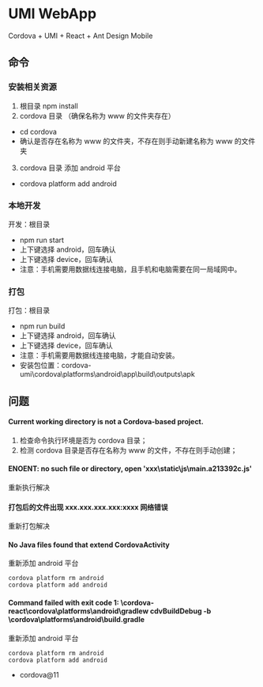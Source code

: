 # UMI WebApp

Cordova + UMI + React + Ant Design Mobile

## 命令

### 安装相关资源
1. 根目录 npm install
3. cordova 目录 （确保名称为 www 的文件夹存在）
  - cd cordova
  - 确认是否存在名称为 www 的文件夹，不存在则手动新建名称为  www 的文件夹
3. cordova 目录 添加 android 平台
  - cordova platform add android

### 本地开发
开发：根目录

- npm run start
- 上下键选择 android，回车确认
- 上下键选择 device，回车确认
- 注意：手机需要用数据线连接电脑，且手机和电脑需要在同一局域网中。

### 打包
打包：根目录

- npm run build
- 上下键选择 android，回车确认
- 上下键选择 device，回车确认
- 注意：手机需要用数据线连接电脑，才能自动安装。
- 安装包位置：cordova-umi\cordova\platforms\android\app\build\outputs\apk


## 问题

#### Current working directory is not a Cordova-based project.
1. 检查命令执行环境是否为 cordova 目录；
2. 检测 cordova 目录是否存在名称为 www 的文件，不存在则手动创建；

#### ENOENT: no such file or directory, open 'xxx\static\js\main.a213392c.js'
重新执行解决

#### 打包后的文件出现 xxx.xxx.xxx.xxx:xxxx 网络错误
重新打包解决

#### No Java files found that extend CordovaActivity
重新添加 android 平台
```
cordova platform rm android
cordova platform add android
```

#### Command failed with exit code 1: \cordova-react\cordova\platforms\android\gradlew cdvBuildDebug -b \cordova\platforms\android\build.gradle
重新添加 android 平台
```
cordova platform rm android
cordova platform add android
```

- cordova@11